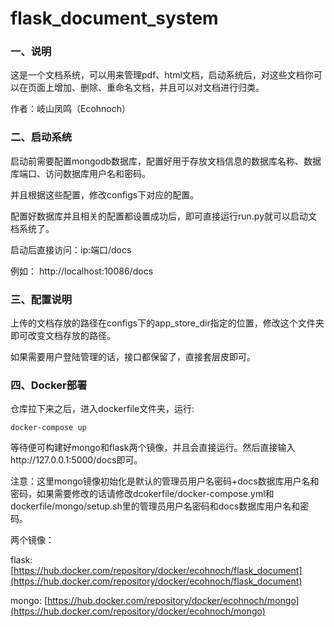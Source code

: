 # flask_document_system

### 一、说明

这是一个文档系统，可以用来管理pdf、html文档，启动系统后，对这些文档你可以在页面上增加、删除、重命名文档，并且可以对文档进行归类。

作者：岐山凤鸣（Ecohnoch）

### 二、启动系统

启动前需要配置mongodb数据库，配置好用于存放文档信息的数据库名称、数据库端口、访问数据库用户名和密码。

并且根据这些配置，修改configs下对应的配置。

配置好数据库并且相关的配置都设置成功后，即可直接运行run.py就可以启动文档系统了。

启动后直接访问：ip:端口/docs

例如： http://localhost:10086/docs

### 三、配置说明

上传的文档存放的路径在configs下的app_store_dir指定的位置，修改这个文件夹即可改变文档存放的路径。

如果需要用户登陆管理的话，接口都保留了，直接套层皮即可。


### 四、Docker部署

仓库拉下来之后，进入dockerfile文件夹，运行:

```
docker-compose up
```

等待便可构建好mongo和flask两个镜像，并且会直接运行。然后直接输入http://127.0.0.1:5000/docs即可。

注意：这里mongo镜像初始化是默认的管理员用户名密码+docs数据库用户名和密码，如果需要修改的话请修改dcokerfile/docker-compose.yml和dockerfile/mongo/setup.sh里的管理员用户名密码和docs数据库用户名和密码。

两个镜像：

flask: [https://hub.docker.com/repository/docker/ecohnoch/flask_document](https://hub.docker.com/repository/docker/ecohnoch/flask_document)

mongo: [https://hub.docker.com/repository/docker/ecohnoch/mongo](https://hub.docker.com/repository/docker/ecohnoch/mongo)